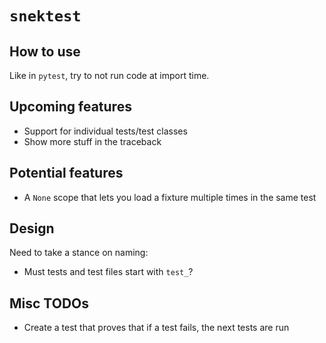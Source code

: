 # `snektest`

## How to use
Like in `pytest`, try to not run code at import time.

## Upcoming features
- Support for individual tests/test classes
- Show more stuff in the traceback

## Potential features
- A `None` scope that lets you load a fixture multiple times in the same test

## Design
Need to take a stance on naming:
- Must tests and test files start with `test_`?

## Misc TODOs
- Create a test that proves that if a test fails, the next tests are run
